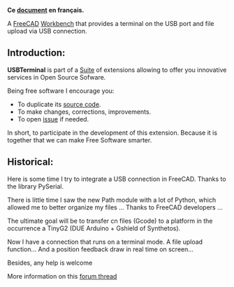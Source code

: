 **Ce [document](https://prrvchr.github.io/USBTerminal/README_fr) en français.**

A [FreeCAD](https://www.freecadweb.org) [Workbench](https://wiki.freecadweb.org/Workbenches) that provides a terminal on the USB port and file upload via USB connection.

## Introduction:

**USBTerminal** is part of a [Suite](https://prrvchr.github.io/) of extensions allowing to offer you innovative services in Open Source Sofware.  

Being free software I encourage you:
- To duplicate its [source code](https://github.com/prrvchr/USBTerminal).
- To make changes, corrections, improvements.
- To open [issue](https://github.com/prrvchr/USBTerminal/issues/new) if needed.

In short, to participate in the development of this extension.
Because it is together that we can make Free Software smarter.

## Historical:

Here is some time I try to integrate a USB connection in FreeCAD.
Thanks to the library PySerial.

There is little time I saw the new Path module with a lot of Python, which allowed me to better organize my files ...
Thanks to FreeCAD developers ...

The ultimate goal will be to transfer cn files (Gcode) to a platform in the occurrence a TinyG2 (DUE Arduino + Gshield of Synthetos).

Now I have a connection that runs on a terminal mode.
A file upload function...
And a position feedback draw in real time on screen...

Besides, any help is welcome

More information on this [forum thread](https://forum.freecadweb.org/viewtopic.php?f=15&t=12656)
